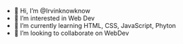 - 👋 Hi, I’m @Irvinknowknow
- 👀 I’m interested in Web Dev
- 🌱 I’m currently learning HTML, CSS, JavaScript, Phyton
- 💞️ I’m looking to collaborate on WebDev
